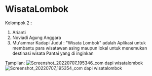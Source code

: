 # WisataLombok
Kelompok 2 :
1. Arianti
2. Noviadi Agung Anggara
3. Mu'ammar Kadapi
Judul : 
"Wisata Lombok" adalah Aplikasi untuk membantu para wisatawan asing maupun lokal untuk menemukan destinasi wisata Pantai yang di inginkan

Tampilan:
![Screenshot_20220707_195346_com dapi wisatalombok](https://user-images.githubusercontent.com/97523888/177774277-2e21e2db-3c41-4708-ac2d-1184743b3748.jpg)
![Screenshot_20220707_195354_com dapi wisatalombok](https://user-images.githubusercontent.com/97523888/177774371-fe6024c5-1af9-468d-80de-7416b3ee11ac.jpg)


